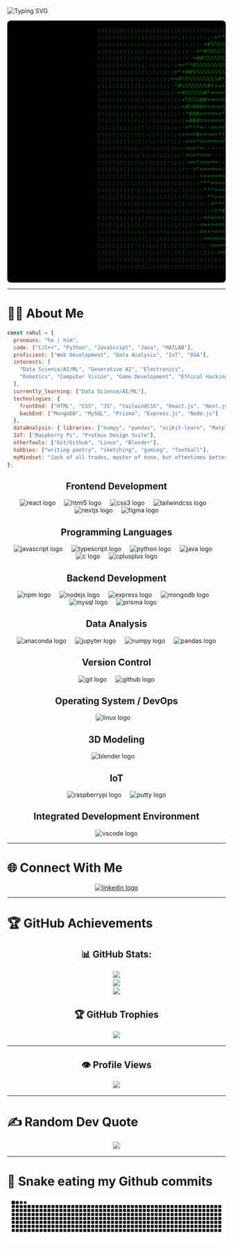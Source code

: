 <!-- Animated and Enhanced GitHub Profile README -->

<div>
  <img src="https://readme-typing-svg.herokuapp.com?font=Fira+Code&size=24&pause=1000&color=2AA79B&width=800&lines=Welcome+to+Rahul's+GitHub+Profile!;Empowering+Creativity+%7C+Tech+Enthusiast;Always+Learning+%26+Building+Awesome+Stuff!" alt="Typing SVG">
  
  <br>

  <pre style="background: black; color: green; padding: 1em; border-radius: 8px; font-size: 14px;">
                       ::::::::::::::::::::::::::::::::::::-+*#####%%%%##*+-:::::::::::::::::::::::::::          
                       :::::::::::::::::::::::::::::::-+**######%%%%%%%%%%%%%#*=:::::::::::::::::::::::          
                       ::::::::::::::::::::::::::::-+#%%%%%%%%%%%%%%%%%%%%%%%%%%#=-::::::::::::::::::::          
                       :::::::::::::::::::::::::--+*#%%%%%%%%%%%%%%%%%%%%%%%%%%%%%%#+-:::::::::::::::::          
                       ::::::::::::::::::::::::--=##%%%%%%%%%%%%#%%%%%%%%%%%%%%%%%%%%#+::::::::::::::::          
                       ::::::::::::::::::::::==**#%%%%%%%%%%%%%%%%%%%%%%%%%%%%%%%%%%%%##-::::::::::::::          
                       :::::::::::::::::::::+*+##%%%%%%%%%##***#*###%%%%%%%%%%%%%%%%%%%%#*-::::::::::::          
                       ::::::::::::::::::::=+#%%%%%%%%%%#*+====++++**##%%%%%%%%%%%%%%%%%##+-:::::::::::          
                       ::::::::::::::::::::-*#%%%%%%%#*+++=========++*##%%%%%%%%%%%%%%%%%#+::::::::::::          
                       :::::::::::::::::::::-+#%%%%%#*+==============++*#%%%%%%%%%%%%%%%%#-::::::::::::          
                       :::::::::::::::::::::::+%%%%##+==================++*###%%%%%%%%%%#*-::::::::::::          
                       :::::::::::::::::::::::=#%###+=======----------===+==+*##*####%###-:::::::::::::          
                       ::::::::::::::::::::::::*###+====+**#####*+=======++*#%%%%##****#+-:::::::::::::          
                       ::::::::::::::::::::::::+###===+===-===+*#**++++++*####*******==#=::::::::::::::          
                       :::::::::::::::::::::::-=***+--==++++++**+=++==++**+++==+++++===+-::::::::::::::          
                       :::::::::::::::::::::::=+=+#+===+**=###++*+=+===+**+*=#*#**#*+=+-=*+::::::::::::          
                       :::::::::::::::::::::::-+=+*+=========+++=*=+====+++===++++++===::-:::::::::::::          
                       :::::::::::::::::::::::-===*=---------==--====-==+============-:-::::::::::::::          
                       :::::::::::::::::::::::-==+*===---------=+==-----==++=----=====--:::::::::::::::          
                       ::::::::::::::::::::::::-==*=====-----===---==--==+===+=-========:::::::::::::::          
                       ::::::::::::::::::::::::--=*+=====----=-==+++=+++**+++=========+=:::::::::::::::          
                       :::::::::::::::::::::::::::-+++=======---===+++=+++++=========*+-:::::::::::::::          
                       :::::::::::::::::::::::::::-***+=====+++****++===+***###*++=+*#-::::::::::::::::          
                       ::::::::::::::::::::::::::::-***++==*###*++++++++*****###+++*#=:::::::::::::::::          
                       :::::::::::::::::::::::::::::-**+++=+++========+++++++***+++*=::::::::::::::::::          
                       :::::::::::::::::::::::::::::::=***++++====+++*****+++*****#=-::::::::::::::::::          
                       ::::::::::::::::::::::::::::::::=*#***+++==========++****##=-:::::::::::::::::::          
                       ::::::::::::::::::::::::::::-==+==+*###****+=+=++++**####*+=--::::::::::::::::::          
                       :::::::::::::::::::::::::::-=++++===++*#####******#####*+++++++==:::::::::::::::          
                       ::::::::::::::::::::::::::::==+++===+===+++*****##***+++++++++++==::::::::::::::          
                       :::::::::::::::::::::::::::::==============++++++++++++++++++++===::::::::::::::          
                       ::::::::::::::::::::::::::::::-==============+++++++++++++=+++====::::::::::::::          
                       ::::::::::::::::::::::::::::::::-===========++++++++++++=========-::::::::::::::          
                       ::::::::::::::::::::::::::::::::::-==============================:::::::::::::::          
                       ::::::::::::::::::::::::::::::::::::--===================-------:::::::::::::::  
  </pre>
</div>

---

# 👨‍💻 About Me
```js
const rahul = {
  pronouns: "he | him",
  code: ["C/C++", "Python", "JavaScript", "Java", "MATLAB"],
  proficient: ["Web Development", "Data Analysis", "IoT", "DSA"],
  interests: [
    "Data Science/AI/ML", "Generative AI", "Electronics",
    "Robotics", "Computer Vision", "Game Development", "Ethical Hacking"
  ],
  currently_learning: ["Data Science/AI/ML"],
  technologies: {
    frontEnd: ["HTML", "CSS", "JS", "tailwindCSS", "React.js", "Next.js", "Shadcn UI", "Figma", "Framer"],
    backEnd: ["MongoDB", "MySQL", "Prisma", "Express.js", "Node.js"]
  },
  dataAnalysis: { libraries: ["numpy", "pandas", "scikit-learn", "Matplotlib", "Seaborn"] },
  IoT: ["Raspberry Pi", "Proteus Design Suite"],
  otherTools: ["Git/Github", "Linux", "Blender"],
  hobbies: ["writing poetry", "sketching", "gaming", "football"],
  myMindset: "Jack of all trades, master of none, but oftentimes better than master of one."
};
```


<div align="center">
  <!-- Frontend Development -->
  <h2>Frontend Development</h2>
  <img src="https://cdn.jsdelivr.net/gh/devicons/devicon/icons/react/react-original.svg" height="40" alt="react logo"  />
  <img width="12" />
  <img src="https://cdn.jsdelivr.net/gh/devicons/devicon/icons/html5/html5-original.svg" height="40" alt="html5 logo"  />
  <img width="12" />
  <img src="https://cdn.jsdelivr.net/gh/devicons/devicon/icons/css3/css3-original.svg" height="40" alt="css3 logo"  />
  <img width="12" />
  <img src="https://cdn.jsdelivr.net/gh/devicons/devicon/icons/tailwindcss/tailwindcss-original-wordmark.svg" height="40" alt="tailwindcss logo"  />
  <img width="12" />
  <img src="https://cdn.jsdelivr.net/gh/devicons/devicon/icons/nextjs/nextjs-original.svg" height="40" alt="nextjs logo"  />
  <img width="12" />
  <img src="https://cdn.jsdelivr.net/gh/devicons/devicon/icons/figma/figma-original.svg" height="40" alt="figma logo"  />
  
  <!-- Programming Languages -->
  <h2>Programming Languages</h2>
  <img src="https://cdn.jsdelivr.net/gh/devicons/devicon/icons/javascript/javascript-original.svg" height="40" alt="javascript logo"  />
  <img width="12" />
  <img src="https://cdn.jsdelivr.net/gh/devicons/devicon/icons/typescript/typescript-original.svg" height="40" alt="typescript logo"  />
  <img width="12" />
  <img src="https://cdn.jsdelivr.net/gh/devicons/devicon/icons/python/python-original.svg" height="40" alt="python logo"  />
  <img width="12" />
  <img src="https://cdn.jsdelivr.net/gh/devicons/devicon/icons/java/java-original.svg" height="40" alt="java logo"  />
  <img width="12" />
  <img src="https://cdn.jsdelivr.net/gh/devicons/devicon/icons/c/c-original.svg" height="40" alt="c logo"  />
  <img width="12" />
  <img src="https://cdn.jsdelivr.net/gh/devicons/devicon/icons/cplusplus/cplusplus-original.svg" height="40" alt="cplusplus logo"  />
  
  <!-- Backend Development -->
  <h2>Backend Development</h2>
  <img src="https://cdn.jsdelivr.net/gh/devicons/devicon/icons/npm/npm-original-wordmark.svg" height="40" alt="npm logo"  />
  <img width="12" />
  <img src="https://cdn.jsdelivr.net/gh/devicons/devicon/icons/nodejs/nodejs-original.svg" height="40" alt="nodejs logo"  />
  <img width="12" />
  <img src="https://cdn.jsdelivr.net/gh/devicons/devicon/icons/express/express-original.svg" height="40" alt="express logo"  />
  <img width="12" />
  <img src="https://cdn.jsdelivr.net/gh/devicons/devicon/icons/mongodb/mongodb-original.svg" height="40" alt="mongodb logo"  />
  <img width="12" />
  <img src="https://cdn.jsdelivr.net/gh/devicons/devicon/icons/mysql/mysql-original.svg" height="40" alt="mysql logo"  />
  <img width="12" />
  <img src="https://cdn.simpleicons.org/prisma/2D3748" height="40" alt="prisma logo" />
  <img width="12" />
  
  <!-- Data Science / AI / Scientific Computing -->
  <h2>Data Analysis</h2>
  <img src="https://cdn.jsdelivr.net/gh/devicons/devicon/icons/anaconda/anaconda-original.svg" height="40" alt="anaconda logo"  />
  <img width="12" />
  <img src="https://cdn.jsdelivr.net/gh/devicons/devicon/icons/jupyter/jupyter-original.svg" height="40" alt="jupyter logo"  />
  <img width="12" />
  <img src="https://cdn.jsdelivr.net/gh/devicons/devicon/icons/numpy/numpy-original.svg" height="40" alt="numpy logo"  />
  <img width="12" />
  <img src="https://cdn.jsdelivr.net/gh/devicons/devicon/icons/pandas/pandas-original.svg" height="40" alt="pandas logo"  />
  
  <!-- Version Control -->
  <h2>Version Control</h2>
  <img src="https://cdn.jsdelivr.net/gh/devicons/devicon/icons/git/git-original.svg" height="40" alt="git logo"  />
  <img width="12" />
  <img src="https://cdn.jsdelivr.net/gh/devicons/devicon/icons/github/github-original.svg" height="40" alt="github logo"  />
  
  <!-- Operating System / DevOps -->
  <h2>Operating System / DevOps</h2>
  <img src="https://cdn.jsdelivr.net/gh/devicons/devicon/icons/linux/linux-original.svg" height="40" alt="linux logo"  />
  <img width="12" />
  
  <!-- 3D Modeling / IoT -->
  <h2>3D Modeling</h2>
  <img src="https://cdn.jsdelivr.net/gh/devicons/devicon/icons/blender/blender-original.svg" height="40" alt="blender logo"  />
  <img width="12" />

  <h2>IoT</h2>
  <img src="https://cdn.jsdelivr.net/gh/devicons/devicon/icons/raspberrypi/raspberrypi-original.svg" height="40" alt="raspberrypi logo"  />
  <img width="12" />
  <img src="https://cdn.jsdelivr.net/gh/devicons/devicon/icons/putty/putty-original.svg" height="40" alt="putty logo"  />
  
  <!-- Integrated Development Environment -->
  <h2>Integrated Development Environment</h2>
  <img src="https://cdn.jsdelivr.net/gh/devicons/devicon/icons/vscode/vscode-original.svg" height="40" alt="vscode logo"  />
</div>

</div>

---

# 🌐 Connect With Me
<div align="center">
  <a href="https://www.linkedin.com/in/rahulstack/">
  <img src="https://raw.githubusercontent.com/maurodesouza/profile-readme-generator/master/src/assets/icons/social/linkedin/default.svg" width="52" height="40" alt="linkedin logo"  />
  </a>
</div>

---


# 🏆 GitHub Achievements
<div align="center">

## 📊 GitHub Stats:
![](https://github-readme-stats.vercel.app/api?username=Rahul-Encoded&theme=shadow_green&hide_border=false&include_all_commits=true&count_private=true)<br/>
![](https://github-readme-streak-stats.herokuapp.com/?user=Rahul-Encoded&theme=shadow_green&hide_border=false)<br/>
![](https://github-readme-stats.vercel.app/api/top-langs/?username=Rahul-Encoded&theme=shadow_green&hide_border=false&include_all_commits=true&count_private=true&layout=compact)

## 🏆 GitHub Trophies
![](https://github-profile-trophy.vercel.app/?username=Rahul-Encoded&theme=shadow_green&no-frame=false&no-bg=true&margin-w=4)

---
## 👁️ Profile Views
<img src="https://profile-counter.glitch.me/Rahul-Encoded/count.svg?"  />

---
</div>

# ✍️ Random Dev Quote
<div align="center">
  
![](https://quotes-github-readme.vercel.app/api?type=vetical&theme=dark)

---
</div>

# 🐍 Snake eating my Github commits
<img src="https://raw.githubusercontent.com/Rahul-Encoded/Rahul-Encoded/output/snake.svg" alt="Snake animation" />
